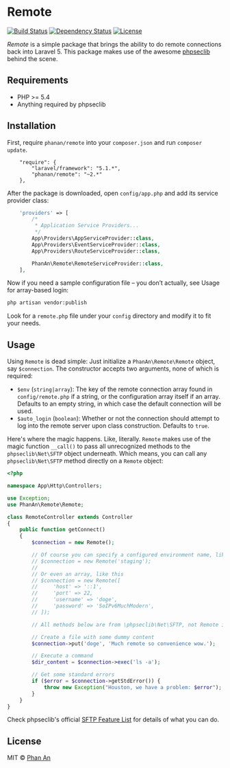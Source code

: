 # Remote

[![Build Status](https://travis-ci.org/phanan/remote.svg?branch=master)](https://travis-ci.org/phanan/remote)
[![Dependency Status](https://gemnasium.com/phanan/remote.svg)](https://gemnasium.com/phanan/remote)
[![License](https://poser.pugx.org/phanan/remote/license.svg)](https://packagist.org/packages/phanan/remote)

*Remote* is a simple package that brings the ability to do remote connections back into Laravel 5. This package makes use of the awesome [phpseclib](https://github.com/phpseclib/phpseclib) behind the scene.

## Requirements
* PHP >= 5.4
* Anything required by phpseclib

## Installation
First, require `phanan/remote` into your `composer.json` and run `composer update`.

```
    "require": {
        "laravel/framework": "5.1.*",
        "phanan/remote": "~2.*"
    },
```

After the package is downloaded, open `config/app.php` and add its service provider class:

``` php
    'providers' => [
        /*
         * Application Service Providers...
         */
        App\Providers\AppServiceProvider::class,
        App\Providers\EventServiceProvider::class,
        App\Providers\RouteServiceProvider::class,

        PhanAn\Remote\RemoteServiceProvider::class,
    ],
```

Now if you need a sample configuration file – you don’t actually, see Usage for array-based login:

``` bash
php artisan vendor:publish
```

Look for a `remote.php` file under your `config` directory and modify it to fit your needs.


## Usage
Using `Remote` is dead simple: Just initialize a `PhanAn\Remote\Remote` object, say `$connection`. The constructor accepts two arguments, none of which is required:

* `$env` (`string|array`): The key of the remote connection array found in `config/remote.php` if a string, or the configuration array itself if an array. Defaults to an empty string, in which case the default connection will be used.
* `$auto_login` (`boolean`): Whether or not the connection should attempt to log into the remote server upon class construction. Defaults to `true`.

Here's where the magic happens. Like, literally. `Remote` makes use of the magic function `__call()` to pass all unrecognized methods to the `phpseclib\Net\SFTP` object underneath. Which means, you can call any `phpseclib\Net\SFTP` method directly on a `Remote` object:

``` php
<?php

namespace App\Http\Controllers;

use Exception;
use PhanAn\Remote\Remote;

class RemoteController extends Controller
{
    public function getConnect()
    {
        $connection = new Remote();

        // Of course you can specify a configured environment name, like this
        // $connection = new Remote('staging');
        //
        // Or even an array, like this
        // $connection = new Remote([
        //     'host' => '::1',
        //     'port' => 22,
        //     'username' => 'doge',
        //     'password' => 'SoIPv6MuchModern',
        // ]);

        // All methods below are from \phpseclib\Net\SFTP, not Remote itself! Magic!

        // Create a file with some dummy content
        $connection->put('doge', 'Much remote so convenience wow.');

        // Execute a command
        $dir_content = $connection->exec('ls -a');

        // Get some standard errors
        if ($error = $connection->getStdError()) {
            throw new Exception("Houston, we have a problem: $error");
        }
    }
}

```

Check phpseclib's official [SFTP Feature List](http://phpseclib.sourceforge.net/sftp/intro.html) for details of what you can do.

## License
MIT © [Phan An](http://phanan.net)
